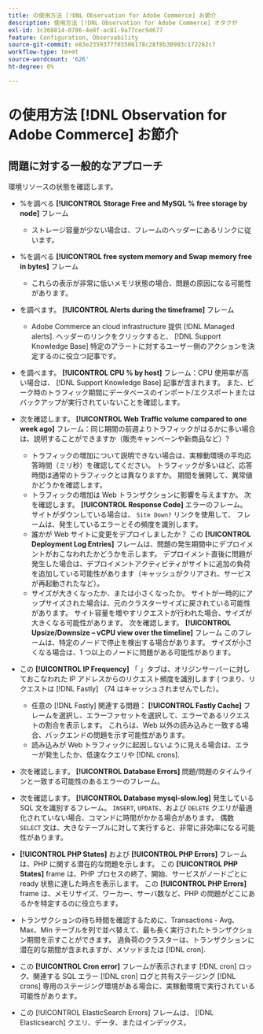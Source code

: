 ```yaml
---
title: の使用方法 [!DNL Observation for Adobe Commerce] お節介
description: 使用方法 [!DNL Observation for Adobe Commerce] オタクが
exl-id: 3c368814-0786-4e8f-ac81-9a77cec94677
feature: Configuration, Observability
source-git-commit: e83e2359377f03506178c28f8b30993c172282c7
workflow-type: tm+mt
source-wordcount: '626'
ht-degree: 0%

---
```


# の使用方法 [!DNL Observation for Adobe Commerce] お節介

## 問題に対する一般的なアプローチ

環境リソースの状態を確認します。

* %を調べる **[!UICONTROL Storage Free and MySQL % free storage by node]** フレーム

   * ストレージ容量が少ない場合は、フレームのヘッダーにあるリンクに従います。

* %を調べる **[!UICONTROL free system memory and Swap memory free in bytes]** フレーム

   * これらの表示が非常に低いメモリ状態の場合、問題の原因になる可能性があります。

* を調べます。 **[!UICONTROL Alerts during the timeframe]** フレーム

   * Adobe Commerce an cloud infrastructure 提供 [!DNL Managed alerts]. ヘッダーのリンクをクリックすると、 [!DNL Support Knowledge Base] 特定のアラートに対するユーザー側のアクションを決定するのに役立つ記事です。

* を調べます。 **[!UICONTROL CPU % by host]** フレーム：CPU 使用率が高い場合は、 [!DNL Support Knowledge Base] 記事が含まれます。 また、ピーク時のトラフィック期間にデータベースのインポート/エクスポートまたはバックアップが実行されていないことを確認します。

* 次を確認します。 **[!UICONTROL Web Traffic volume compared to one week ago]** フレーム：同じ期間の前週よりトラフィックがはるかに多い場合は、説明することができますか（販売キャンペーンや新商品など）?
   * トラフィックの増加について説明できない場合は、実稼動環境の平均応答時間（ミリ秒）を確認してください。 トラフィックが多いほど、応答時間は通常のトラフィックとは異なりますか。 期間を展開して、異常値かどうかを確認します。
   * トラフィックの増加は Web トランザクションに影響を与えますか。 次を確認します。 **[!UICONTROL Response Code]** エラーのフレーム。 サイトがダウンしている場合は、 `Site Down?` リンクを使用して、 フレームは、発生しているエラーとその頻度を識別します。
   * 誰かが Web サイトに変更をデプロイしましたか？ この **[!UICONTROL Deployment Log Entries]** フレームは、問題の発生期間中にデプロイメントがおこなわれたかどうかを示します。 デプロイメント直後に問題が発生した場合は、デプロイメントアクティビティがサイトに追加の負荷を追加している可能性があります（キャッシュがクリアされ、サービスが再起動されたなど）。
   * サイズが大きくなったか、または小さくなったか。 サイトが一時的にアップサイズされた場合は、元のクラスターサイズに戻されている可能性があります。 サイト容量を増やすリクエストが行われた場合、サイズが大きくなる可能性があります。 次を確認します。 **[!UICONTROL Upsize/Downsize – vCPU view over the timeline]** フレーム このフレームは、特定のノードで停止を検出する場合があります。 サイズが小さくなる場合は、1 つ以上のノードに問題がある可能性があります。

* この **[!UICONTROL IP Frequency]** 「 」タブは、オリジンサーバーに対しておこなわれた IP アドレスからのリクエスト頻度を識別します ( つまり、リクエストは [!DNL Fastly] （74 はキャッシュされませんでした）。

   * 任意の [!DNL Fastly] 関連する問題： **[!UICONTROL Fastly Cache]** フレームを選択し、エラーファセットを選択して、エラーであるリクエストの割合を表示します。 これらは、Web 以外の読み込みと一致する場合、バックエンドの問題を示す可能性があります。
   * 読み込みが Web トラフィックに起因しないように見える場合は、エラーが発生したか、低速なクエリや [!DNL crons].

* 次を確認します。 **[!UICONTROL Database Errors]** 問題/問題のタイムラインと一致する可能性のあるエラーのフレーム。
* 次を確認します。 **[!UICONTROL Database mysql-slow.log]** 発生している SQL 文を識別するフレーム。 `INSERT`, `UPDATE`、および `DELETE` クエリが最適化されていない場合、コマンドに時間がかかる場合があります。 偶数 `SELECT` 文は、大きなテーブルに対して実行すると、非常に非効率になる可能性があります。
* **[!UICONTROL PHP States]** および **[!UICONTROL PHP Errors]** フレームは、PHP に関する潜在的な問題を示します。 この **[!UICONTROL PHP States]** frame は、PHP プロセスの終了、開始、サービスがノードごとに ready 状態に達した時点を表示します。 この **[!UICONTROL PHP Errors]** frame は、メモリサイズ、ワーカー、サーバ数など、PHP の問題がどこにあるかを特定するのに役立ちます。
* トランザクションの待ち時間を確認するために、Transactions - Avg、Max、Min テーブルを列で並べ替えて、最も長く実行されたトランザクション期間を示すことができます。 過負荷のクラスターは、トランザクションに潜在的な期間が含まれますが、メソッドまたは [!DNL cron].
* この **[!UICONTROL Cron error]** フレームが表示されます [!DNL cron] ロック、関連する SQL エラー [!DNL cron] ログと共有ステージング [!DNL crons] 専用のステージング環境がある場合に、実稼動環境で実行されている可能性があります。
* この [!UICONTROL ElasticSearch Errors] フレームは、 [!DNL Elasticsearch] クエリ、データ、またはインデックス。
